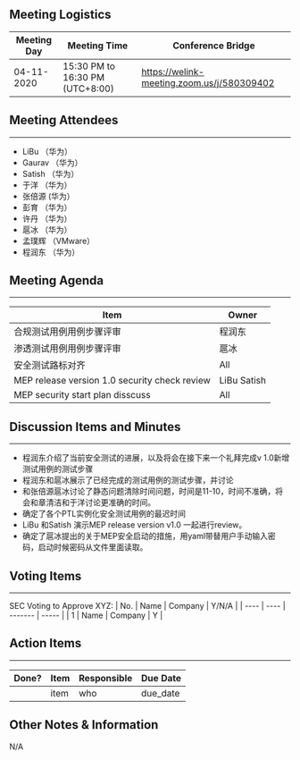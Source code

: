## Meeting Logistics

| Meeting Day | Meeting Time                    | Conference Bridge                          |
| ----------- | ------------------------------- | ------------------------------------------ |
| 04-11-2020  | 15:30 PM to 16:30 PM (UTC+8:00) | https://welink-meeting.zoom.us/j/580309402 |

## Meeting Attendees
** **
- LiBu （华为）
- Gaurav （华为）
- Satish （华为）
- 于洋 （华为）
- 张倍源 (华为）
- 彭育 （华为）
- 许丹 （华为）
- 扈冰 （华为）
- 孟璞辉 （VMware）
- 程润东 （华为）



## Meeting Agenda

** **
| Item                               | Owner  |
| ---------------------------------- | ------ |
| 合规测试用例用例步骤评审 | 程润东 |
| 渗透测试用例用例步骤评审 | 扈冰 |
|安全测试路标对齐 | All |
|MEP release version 1.0 security check review | LiBu Satish |
|MEP security start plan disscuss | All |

## Discussion Items and Minutes

** **
- 程润东介绍了当前安全测试的进展，以及将会在接下来一个礼拜完成v 1.0新增测试用例的测试步骤
- 程润东和扈冰展示了已经完成的测试用例的测试步骤，并讨论
- 和张倍源扈冰讨论了静态问题清除时间问题，时间是11-10，时间不准确，将会和章清洁和于洋讨论更准确的时间。
- 确定了各个PTL实例化安全测试用例的最迟时间
- LiBu 和Satish 演示MEP release version v1.0 一起进行review。
- 确定了扈冰提出的关于MEP安全启动的措施，用yaml带替用户手动输入密码，启动时候密码从文件里面读取。


## Voting Items

** **
SEC Voting to Approve XYZ:
| No.  | Name | Company | Y/N/A |
| ---- | ---- | ------- | ----- |
| 1    | Name | Company | Y     |

## Action Items
** **
| Done? | Item | Responsible | Due Date |
| ----- | ---- | ----------- | -------- |
|       | item | who         | due_date |

## Other Notes & Information
N/A